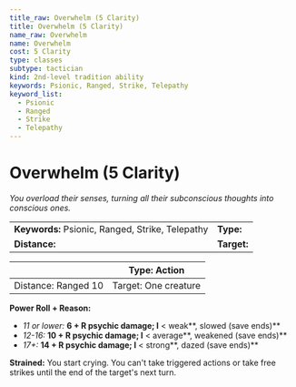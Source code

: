 ```yaml
---
title_raw: Overwhelm (5 Clarity)
title: Overwhelm (5 Clarity)
name_raw: Overwhelm
name: Overwhelm
cost: 5 Clarity
type: classes
subtype: tactician
kind: 2nd-level tradition ability
keywords: Psionic, Ranged, Strike, Telepathy
keyword_list:
  - Psionic
  - Ranged
  - Strike
  - Telepathy
---
```


# Overwhelm (5 Clarity)

*You overload their senses, turning all their subconscious thoughts into conscious ones.*

|                                                  |             |
| :----------------------------------------------- | :---------- |
| **Keywords:** Psionic, Ranged, Strike, Telepathy | **Type:**   |
| **Distance:**                                    | **Target:** |

|                     | Type: Action         |
| ------------------- | -------------------- |
| Distance: Ranged 10 | Target: One creature |

**Power Roll + Reason:**

- *11 or lower:* **6 + R psychic damage; I** \< weak\*\*, slowed (save ends)\*\*
- *12-16:* **10 + R psychic damage; I** \< average\*\*, weakened (save ends)\*\*
- *17+:* **14 + R psychic damage; I** \< strong\*\*, dazed (save ends)\*\*

**Strained:** You start crying. You can't take triggered actions or take free strikes until the end of the target's next turn.
